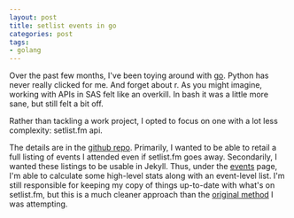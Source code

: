 ```yaml
---
layout: post
title: setlist events in go
categories: post
tags:
- golang
---
```


Over the past few months, I've been toying around with [go](http://golang.org). Python has never really clicked for me. And forget about r. As you might imagine, working with APIs in SAS felt like an overkill. In bash it was a little more sane, but still felt a bit off.

Rather than tackling a work project, I opted to focus on one with a lot less complexity: setlist.fm api.

The details are in the [github repo](https://github.com/rkoopmann/setlist.fm.go). Primarily, I wanted to be able to retail a full listing of events I attended even if setlist.fm goes away. Secondarily, I wanted these listings to be usable in Jekyll. Thus, under the [events](/events/) page, I'm able to calculate some high-level stats along with an event-level list. I'm still responsible for keeping my copy of things up-to-date with what's on setlist.fm, but this is a much cleaner approach than the [original method](https://github.com/rkoopmann/rkoopmann.github.io/tree/master/_events) I was attempting.
